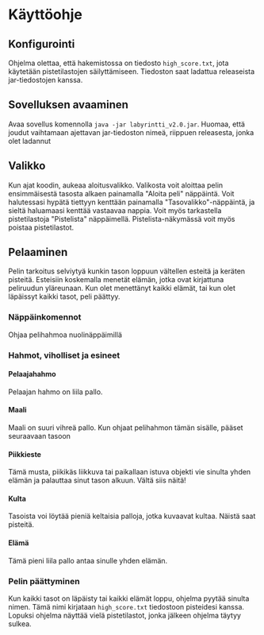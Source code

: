 # Käyttöohje
## Konfigurointi
Ohjelma olettaa, että hakemistossa on tiedosto `high_score.txt`, jota käytetään pistetilastojen säilyttämiseen. Tiedoston saat ladattua releaseista jar-tiedostojen kanssa.
## Sovelluksen avaaminen
Avaa sovellus komennolla `java -jar labyrintti_v2.0.jar`. Huomaa, että joudut vaihtamaan ajettavan jar-tiedoston nimeä, riippuen releasesta, jonka olet ladannut
## Valikko
Kun ajat koodin, aukeaa aloitusvalikko. Valikosta voit aloittaa pelin ensimmäisestä tasosta alkaen painamalla "Aloita peli" näppäintä. Voit halutessasi hypätä tiettyyn kenttään painamalla "Tasovalikko"-näppäintä, ja sieltä haluamaasi kenttää vastaavaa nappia. Voit myös tarkastella pistetilastoja "Pistelista" näppäimellä. Pistelista-näkymässä voit myös poistaa pistetilastot.
## Pelaaminen
Pelin tarkoitus selviytyä kunkin tason loppuun vältellen esteitä ja keräten pisteitä. Esteisiin koskemalla menetät elämän, jotka ovat kirjattuna peliruudun yläreunaan. Kun olet menettänyt kaikki elämät, tai kun olet läpäissyt kaikki tasot, peli päättyy.
### Näppäinkomennot
Ohjaa pelihahmoa nuolinäppäimillä
### Hahmot, viholliset ja esineet
#### Pelaajahahmo
Pelaajan hahmo on liila pallo.
#### Maali
Maali on suuri vihreä pallo. Kun ohjaat pelihahmon tämän sisälle, pääset seuraavaan tasoon
#### Piikkieste
Tämä musta, piikikäs liikkuva tai paikallaan istuva objekti vie sinulta yhden elämän ja palauttaa sinut tason alkuun. Vältä siis näitä!
#### Kulta
Tasoista voi löytää pieniä keltaisia palloja, jotka kuvaavat kultaa. Näistä saat pisteitä.
#### Elämä
Tämä pieni liila pallo antaa sinulle yhden elämän.
### Pelin päättyminen
Kun kaikki tasot on läpäisty tai kaikki elämät loppu, ohjelma pyytää sinulta nimen. Tämä nimi kirjataan `high_score.txt` tiedostoon pisteidesi kanssa. Lopuksi ohjelma näyttää vielä pistetilastot, jonka jälkeen ohjelma täytyy sulkea.
